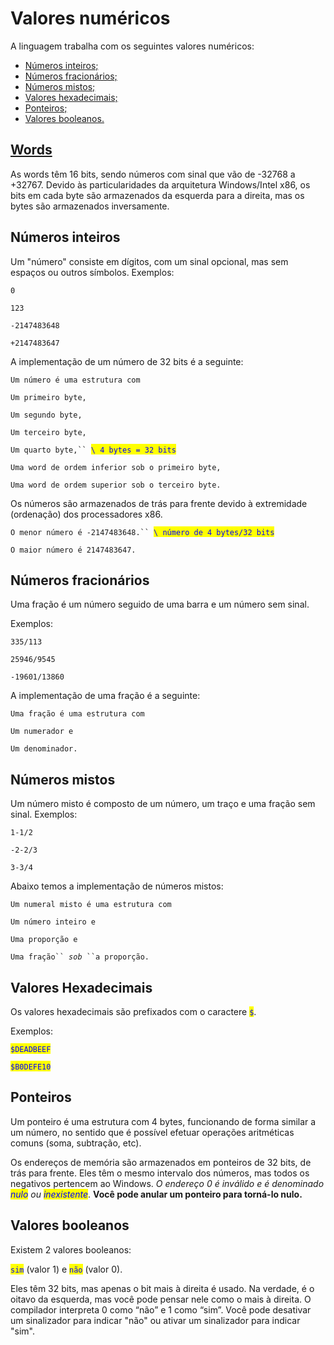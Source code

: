 # Valores numéricos

A linguagem trabalha com os seguintes valores numéricos:

* [Números inteiros;](valores-numericos.md#numeros-inteiros)
* [Números fracionários;](valores-numericos.md#numeros-fracionarios)
* [Números mistos;](valores-numericos.md#numeros-mistos)
* [Valores hexadecimais;](valores-numericos.md#valores-hexadecimais)
* [Ponteiros;](valores-numericos.md#ponteiros)
* [Valores booleanos.](valores-numericos.md#valores-booleanos)

## [Words](https://pt.wikipedia.org/wiki/Palavra\_\(ci%C3%AAncia\_da\_computa%C3%A7%C3%A3o\))

As words têm 16 bits,  sendo números com sinal que vão de -32768 a +32767. Devido às particularidades da arquitetura Windows/Intel x86, os bits em cada byte são armazenados da esquerda para a direita, mas os bytes são armazenados inversamente.

## Números inteiros

Um "número" consiste em dígitos, com um sinal opcional, mas sem espaços ou outros símbolos. Exemplos:&#x20;

`0`

`123`

`-2147483648`

`+2147483647`

A implementação de um número de 32 bits é a seguinte:

`Um número é uma estrutura com`&#x20;

&#x20; `Um primeiro byte,`

&#x20; `Um segundo byte,`

&#x20; `Um terceiro byte,`

&#x20; `Um quarto byte,`` `<mark style="color:blue;">`\ 4 bytes = 32 bits`</mark>&#x20;

&#x20; `Uma word de ordem inferior sob o primeiro byte,`&#x20;

&#x20; `Uma word de ordem superior sob o terceiro byte.`

Os números são armazenados de trás para frente devido à extremidade (ordenação) dos processadores x86.



`O menor número é -2147483648.`` `<mark style="color:blue;">`\ número de 4 bytes/32 bits`</mark>

`O maior número é 2147483647.`

## Números fracionários

Uma fração é um número seguido de uma barra e um número sem sinal.&#x20;

Exemplos:&#x20;

`335/113`

`25946/9545`

`-19601/13860`

A implementação de uma fração é a seguinte:

`Uma fração é uma estrutura com`

&#x20; `Um numerador e`

&#x20; `Um denominador.`

## Números mistos

Um número misto é composto de um número, um traço e uma fração sem sinal. Exemplos:

`1-1/2`

`-2-2/3`

`3-3/4`

Abaixo temos a implementação de números mistos:

`Um numeral misto é uma estrutura com`&#x20;

&#x20; `Um número inteiro e`&#x20;

&#x20; `Uma proporção e`&#x20;

&#x20; `Uma fração`` `_`sob`_` ``a proporção.`

## Valores Hexadecimais

Os valores hexadecimais são prefixados com o caractere <mark style="color:blue;">`$`</mark>.

Exemplos:

<mark style="color:blue;">`$DEADBEEF`</mark>

<mark style="color:blue;">`$B0DEFE10`</mark>

## Ponteiros

Um ponteiro é uma estrutura com 4 bytes, funcionando de forma similar a um número, no sentido que é possível efetuar operações aritméticas comuns (soma, subtração, etc).

Os endereços de memória são armazenados em ponteiros de 32 bits, de trás para frente. Eles têm o mesmo intervalo dos números, mas todos os negativos pertencem ao Windows. _O endereço 0 é inválido e é denominado <mark style="color:blue;">nulo</mark> ou <mark style="color:blue;">inexistente</mark>_. **Você pode anular um ponteiro para torná-lo nulo.**

## Valores booleanos

Existem 2 valores booleanos:

<mark style="color:blue;">`sim`</mark> (valor 1)  e  <mark style="color:blue;">`não`</mark> (valor 0).

Eles têm 32 bits, mas apenas o bit mais à direita é usado. Na verdade, é o oitavo da esquerda, mas você pode pensar nele como o mais à direita. O compilador interpreta 0 como “não” e 1 como “sim”.  Você pode desativar um sinalizador para indicar "não" ou ativar um sinalizador para indicar "sim".
